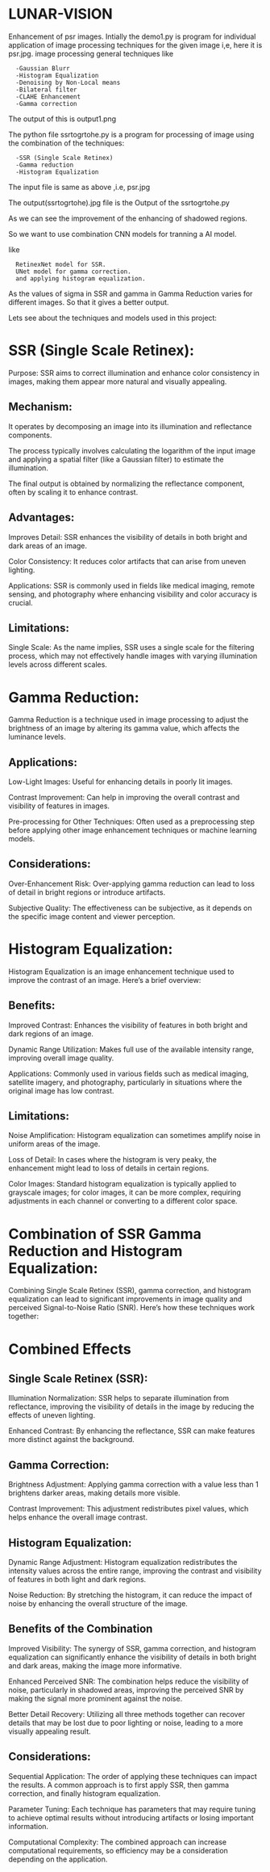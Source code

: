 # LUNAR-VISION
Enhancement of psr images.
Intially the demo1.py is program for individual application of image processing techniques for the given image i,e, here it is psr.jpg.
image processing general techniques like
     
      -Gaussian Blurr
      -Histogram Equalization
      -Denoising by Non-Local means
      -Bilateral filter
      -CLAHE Enhancement
      -Gamma correction

The output of this is output1.png
      
The python file ssrtogrtohe.py is a program for processing of image using the combination of the techniques:
                                      
      -SSR (Single Scale Retinex)
      -Gamma reduction
      -Histogram Equalization
      
The input file is same as above ,i.e, psr.jpg

The output(ssrtogrtohe).jpg file is the Output of the ssrtogrtohe.py 

As we can see the improvement of the enhancing of shadowed regions.

So we want to use combination CNN models for tranning a AI model.

 like 
      
      RetinexNet model for SSR. 
      UNet model for gamma correction.
      and applying histogram equalization.
      
As the values of sigma in SSR and gamma in Gamma Reduction varies for different images.
So that it gives a better output.

Lets see about the techniques and models used in this project:

# SSR (Single Scale Retinex):
Purpose: SSR aims to correct illumination and enhance color consistency in images, making them appear more natural and visually appealing.

## Mechanism:

It operates by decomposing an image into its illumination and reflectance components.

The process typically involves calculating the logarithm of the input image and applying a spatial filter (like a Gaussian filter) to estimate the illumination.

The final output is obtained by normalizing the reflectance component, often by scaling it to enhance contrast.

## Advantages:

Improves Detail: SSR enhances the visibility of details in both bright and dark areas of an image.

Color Consistency: It reduces color artifacts that can arise from uneven lighting.

Applications: SSR is commonly used in fields like medical imaging, remote sensing, and photography where enhancing visibility and color accuracy is crucial.

## Limitations:

Single Scale: As the name implies, SSR uses a single scale for the filtering process, which may not effectively handle images with varying illumination levels across different scales.

# Gamma Reduction:

Gamma Reduction is a technique used in image processing to adjust the brightness of an image by altering its gamma value, which affects the luminance levels.

## Applications:

Low-Light Images: Useful for enhancing details in poorly lit images.

Contrast Improvement: Can help in improving the overall contrast and visibility of features in images.

Pre-processing for Other Techniques: Often used as a preprocessing step before applying other image enhancement techniques or machine learning models.

## Considerations:

Over-Enhancement Risk: Over-applying gamma reduction can lead to loss of detail in bright regions or introduce artifacts.

Subjective Quality: The effectiveness can be subjective, as it depends on the specific image content and viewer perception.
    
# Histogram Equalization:

Histogram Equalization is an image enhancement technique used to improve the contrast of an image. Here’s a brief overview:

## Benefits:

Improved Contrast: Enhances the visibility of features in both bright and dark regions of an image.

Dynamic Range Utilization: Makes full use of the available intensity range, improving overall image quality.

Applications: Commonly used in various fields such as medical imaging, satellite imagery, and photography, particularly in situations where the original image has low contrast.


## Limitations:

Noise Amplification: Histogram equalization can sometimes amplify noise in uniform areas of the image.

Loss of Detail: In cases where the histogram is very peaky, the enhancement might lead to loss of details in certain regions.

Color Images: Standard histogram equalization is typically applied to grayscale images; for color images, it can be more complex, requiring adjustments in each channel or converting to a different color space.

# Combination of SSR Gamma Reduction and Histogram Equalization:

Combining Single Scale Retinex (SSR), gamma correction, and histogram equalization can lead to significant improvements in image quality and perceived Signal-to-Noise Ratio (SNR). Here’s how these techniques work together:

# Combined Effects 

## Single Scale Retinex (SSR):

Illumination Normalization: SSR helps to separate illumination from reflectance, improving the visibility of details in the image by reducing the effects of uneven lighting.

Enhanced Contrast: By enhancing the reflectance, SSR can make features more distinct against the background.

## Gamma Correction:

Brightness Adjustment: Applying gamma correction with a value less than 1 brightens darker areas, making details more visible.

Contrast Improvement: This adjustment redistributes pixel values, which helps enhance the overall image contrast.

## Histogram Equalization:

Dynamic Range Adjustment: Histogram equalization redistributes the intensity values across the entire range, improving the contrast and visibility of features in both light and dark regions.

Noise Reduction: By stretching the histogram, it can reduce the impact of noise by enhancing the overall structure of the image.

## Benefits of the Combination

Improved Visibility: The synergy of SSR, gamma correction, and histogram equalization can significantly enhance the visibility of details in both bright and dark areas, making the image more informative.

Enhanced Perceived SNR: The combination helps reduce the visibility of noise, particularly in shadowed areas, improving the perceived SNR by making the signal more prominent against the noise.

Better Detail Recovery: Utilizing all three methods together can recover details that may be lost due to poor lighting or noise, leading to a more visually appealing result.

## Considerations:

Sequential Application: The order of applying these techniques can impact the results. A common approach is to first apply SSR, then gamma correction, and finally histogram equalization.

Parameter Tuning: Each technique has parameters that may require tuning to achieve optimal results without introducing artifacts or losing important information.

Computational Complexity: The combined approach can increase computational requirements, so efficiency may be a consideration depending on the application.

